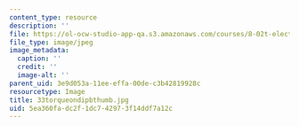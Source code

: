 ```yaml
---
content_type: resource
description: ''
file: https://ol-ocw-studio-app-qa.s3.amazonaws.com/courses/8-02t-electricity-and-magnetism-spring-2005/5ea360fadc2f1dc742973f14ddf7a12c_33torqueondipbthumb.jpg
file_type: image/jpeg
image_metadata:
  caption: ''
  credit: ''
  image-alt: ''
parent_uid: 3e9d053a-11ee-effa-00de-c3b42819928c
resourcetype: Image
title: 33torqueondipbthumb.jpg
uid: 5ea360fa-dc2f-1dc7-4297-3f14ddf7a12c
---
```


